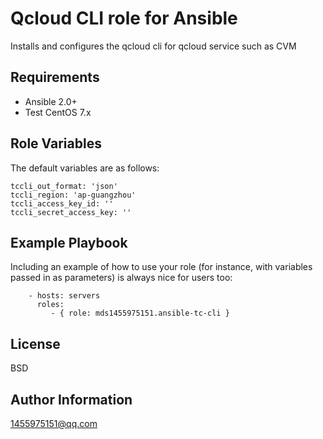 Qcloud CLI role for Ansible
=========

Installs and configures the qcloud cli for qcloud service such as CVM

Requirements
------------
- Ansible 2.0+
- Test CentOS 7.x

Role Variables
--------------
The default variables are as follows:
```
tccli_out_format: 'json'
tccli_region: 'ap-guangzhou'
tccli_access_key_id: ''
tccli_secret_access_key: ''
```

Example Playbook
----------------

Including an example of how to use your role (for instance, with variables passed in as parameters) is always nice for users too:
```
    - hosts: servers
      roles:
         - { role: mds1455975151.ansible-tc-cli }
```
License
-------

BSD

Author Information
------------------

1455975151@qq.com
